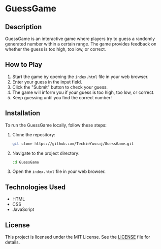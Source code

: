 # GuessGame

## Description
GuessGame is an interactive game where players try to guess a randomly generated number within a certain range. The game provides feedback on whether the guess is too high, too low, or correct.

## How to Play
1. Start the game by opening the `index.html` file in your web browser.
2. Enter your guess in the input field.
3. Click the "Submit" button to check your guess.
4. The game will inform you if your guess is too high, too low, or correct.
5. Keep guessing until you find the correct number!

## Installation
To run the GuessGame locally, follow these steps:
1. Clone the repository:
   ```bash
   git clone https://github.com/TechieYuvraj/GuessGame.git
   ```
2. Navigate to the project directory:
   ```bash
   cd GuessGame
   ```
3. Open the `index.html` file in your web browser.

## Technologies Used
- HTML
- CSS
- JavaScript

## License
This project is licensed under the MIT License. See the [LICENSE](LICENSE) file for details.
